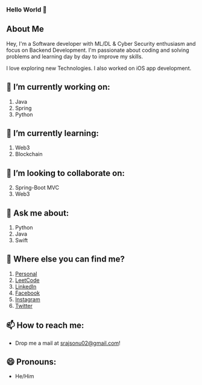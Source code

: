 ### Hello World 👋

## About Me

Hey, I'm a Software developer with ML/DL & Cyber Security enthusiasm and focus on Backend Development. I'm passionate about coding and solving problems and learning day by day to improve my skills.

I love exploring new Technologies. I also worked on iOS app development.



## 🔭 I’m currently working on:
  1. Java
  2. Spring
  3. Python

## 🌱 I’m currently learning:
  1. Web3
  2. Blockchain

## 👯 I’m looking to collaborate on:
  2. Spring-Boot MVC
  3. Web3

## 💬 Ask me about:
  1. Python
  2. Java
  3. Swift

## 🤔 Where else you can find me?
  1. [Personal](https://www.srajsonu.ml/)
  2. [LeetCode](https://leetcode.com/srajsonu/)
  3. [LinkedIn](https://www.linkedin.com/in/srajsonu/)
  4. [Facebook](https://www.facebook.com/srajsonu)
  5. [Instagram](https://www.instagram.com/srajsonu_/)
  6. [Twitter](https://twitter.com/srajsonu_)

## 📫 How to reach me: 
  - Drop me a mail at srajsonu02@gmail.com!

## 😄 Pronouns:
  - He/Him

